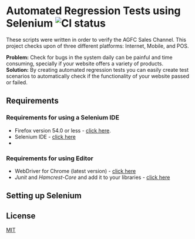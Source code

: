 # Automated Regression Tests using Selenium ![CI status](https://img.shields.io/badge/build-passing-brightgreen.svg)

These scripts were written in order to verify the AGFC Sales Channel. This project checks upon of three different platforms: Internet, Mobile, and POS.

**Problem:** Check for bugs in the system daily can be painful and time consuming, specially if your website offers a variety of products.  
**Solution:** By creating automated regression tests you can easily create test scenarios to automatically check if the functionality of your website passed or failed. 


## Requirements

### Requirements for using a Selenium IDE
- Firefox version 54.0 or less - [click here](https://ftp.mozilla.org/pub/firefox/releases/54.0/).
- Selenium IDE - [click here](https://addons.mozilla.org/en-US/firefox/addon/selenium-ide/)
- 
### Requirements for using Editor
- WebDriver for Chrome (latest version) - [click here](https://sites.google.com/a/chromium.org/chromedriver/home)
- *Junit* and *Hamcrest-Core* and add it to your libraries - [click here](https://github.com/junit-team/junit4/wiki/Download-and-Install)  

## Setting up Selenium

## License
[MIT](https://choosealicense.com/licenses/mit/)
